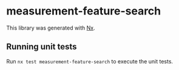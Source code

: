 # measurement-feature-search

This library was generated with [Nx](https://nx.dev).

## Running unit tests

Run `nx test measurement-feature-search` to execute the unit tests.

